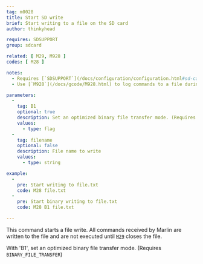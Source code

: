 ```yaml
---
tag: m0028
title: Start SD write
brief: Start writing to a file on the SD card
author: thinkyhead

requires: SDSUPPORT
group: sdcard

related: [ M29, M928 ]
codes: [ M28 ]

notes:
  - Requires [`SDSUPPORT`](/docs/configuration/configuration.html#sd-card)
  - Use [`M928`](/docs/gcode/M928.html) to log commands to a file during printing.

parameters:
  -
    tag: B1
    optional: true
    description: Set an optimized binary file transfer mode. (Requires `BINARY_FILE_TRANSFER`)
    values:
      - type: flag
  -
    tag: filename
    optional: false
    description: File name to write
    values:
      - type: string

example:
  -
    pre: Start writing to file.txt
    code: M28 file.txt
  -
    pre: Start binary writing to file.txt
    code: M28 B1 file.txt

---
```


This command starts a file write. All commands received by Marlin are written to the file and are not executed until [`M29`](/docs/gcode/M029.html) closes the file.

With 'B1', set an optimized binary file transfer mode. (Requires `BINARY_FILE_TRANSFER`)
